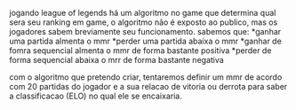 jogando league of legends há um algoritmo no game que determina qual sera seu ranking
em game, o algoritmo não é exposto ao publico, mas os jogadores sabem breviamente 
seu funcionamento. 
sabemos que: 
 *ganhar uma partida almenta o mmr 
 *perder uma partida abaixa o mmr 
 *ganhar de fomra sequencial almenta o mmr de forma bastante positiva 
 *perder de forma sequencial abaixa o mrr de forma bastante negativa 

 com o algoritmo que pretendo criar, tentaremos definir um mmr de acordo 
 com 20 partidas do jogador e a sua relacao de vitoria ou derrota para 
 saber a classificacao (ELO) no qual ele se encaixaria. 

